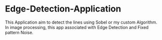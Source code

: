 # Edge-Detection-Application
This Application aim to detect the lines using Sobel or my custom Algorithm. In image processing, this app associated with Edge Detection and Fixed pattern Noise.
